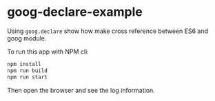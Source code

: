 # goog-declare-example
Using `goog.declare` show how make cross reference between ES6 and goog module.  

To run this app with NPM cli:  
```sh
npm install
npm run build
npm run start
```
Then open the browser and see the log information.  
